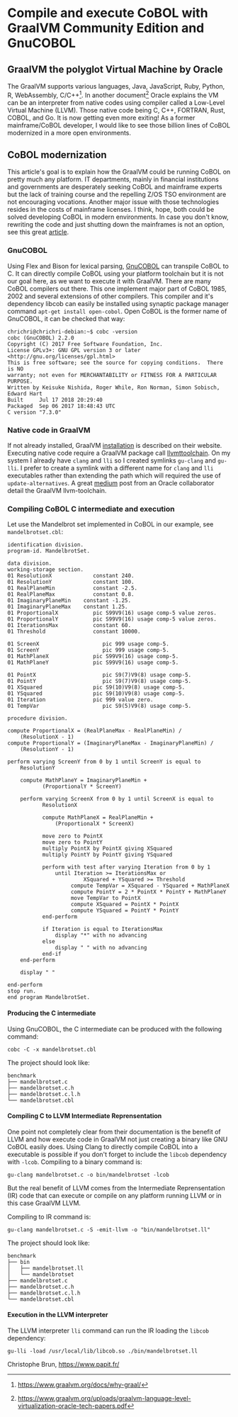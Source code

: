 Compile and execute CoBOL with GraalVM Community Edition and GnuCOBOL
=====================================================================

GraalVM the polyglot Virtual Machine by Oracle
----------------------------------------------

The GraalVM supports various languages, Java, JavaScript, Ruby, Python,
R, WebAssembly, C/C++[^1]. In another document[^2] Oracle explains the
VM can be an interpreter from native codes using compiler called a
Low-Level Virtual Machine (LLVM). Those native code being C, C++,
FORTRAN, Rust, COBOL, and Go. It is now getting even more exiting! As a
former mainframe/CoBOL developer, I would like to see those billion
lines of CoBOL modernized in a more open environments.

CoBOL modernization
-------------------

This article's goal is to explain how the GraalVM could be running CoBOL
on pretty much any platform. IT departments, mainly in financial
institutions and governments are desperately seeking CoBOL and mainframe
experts but the lack of training course and the repelling Z/OS TSO
environment are not encouraging vocations. Another major issue with
those technologies resides in the costs of mainframe licenses. I think,
hope, both could be solved developing CoBOL in modern environments. In
case you don't know, rewriting the code and just shutting down the
mainframes is not an option, see this great [article](https://thenewstack.io/cobol-everywhere-will-maintain/).

### GnuCOBOL

Using Flex and Bison for lexical parsing,
[GnuCOBOL](https://open-cobol.sourceforge.io/) can transpile CoBOL to C.
It can directly compile CoBOL using your platform toolchain but it is
not our goal here, as we want to execute it with GraalVM. There are many
CoBOL compilers out there. This one implement major part of CoBOL 1985,
2002 and several extensions of other compilers. This compiler and it's
dependency libcob can easily be installed using synaptic package manager
command `apt-get install open-cobol`. Open CoBOL is the former name of
GnuCOBOL, it can be checked that way:

    chrichri@chrichri-debian:~$ cobc -version
    cobc (GnuCOBOL) 2.2.0
    Copyright (C) 2017 Free Software Foundation, Inc.
    License GPLv3+: GNU GPL version 3 or later <http://gnu.org/licenses/gpl.html>
    This is free software; see the source for copying conditions.  There is NO
    warranty; not even for MERCHANTABILITY or FITNESS FOR A PARTICULAR PURPOSE.
    Written by Keisuke Nishida, Roger While, Ron Norman, Simon Sobisch, Edward Hart
    Built     Jul 17 2018 20:29:40
    Packaged  Sep 06 2017 18:48:43 UTC
    C version "7.3.0"

### Native code in GraalVM

If not already installed, GraalVM
[installation](https://www.graalvm.org/docs/getting-started/) is
described on their website. Executing native code require a GraalVM
package call
[llvmttoolchain](https://www.graalvm.org/docs/reference-manual/languages/llvm/#llvm-toolchain).
On my system I already have `clang` and `lli` so I created symlinks
`gu-clang` and `gu-lli`. I prefer to create a symlink with a different
name for `clang` and `lli` executables rather than extending the path
which will required the use of `update-alternatives`. A great
[medium](https://medium.com/graalvm/graalvm-llvm-toolchain-f606f995bf)
post from an Oracle collaborator detail the GraalVM llvm-toolchain.

### Compiling CoBOL C intermediate and execution

Let use the Mandelbrot set implemented in CoBOL in our example, see
`mandelbrotset.cbl`:

    identification division.
    program-id. MandelbrotSet.

    data division.
    working-storage section.
    01 ResolutionX             constant 240.
    01 ResolutionY             constant 100.
    01 RealPlaneMin            constant -2.5.
    01 RealPlaneMax            constant 0.8.
    01 ImaginaryPlaneMin    constant -1.25.
    01 ImaginaryPlaneMax    constant 1.25.
    01 ProportionalX           pic S99V9(16) usage comp-5 value zeros.
    01 ProportionalY           pic S99V9(16) usage comp-5 value zeros.
    01 IterationsMax           constant 60.
    01 Threshold               constant 10000.

    01 ScreenX                    pic 999 usage comp-5.
    01 ScreenY                    pic 999 usage comp-5.
    01 MathPlaneX              pic S99V9(16) usage comp-5.
    01 MathPlaneY              pic S99V9(16) usage comp-5.

    01 PointX                     pic S9(7)V9(8) usage comp-5.
    01 PointY                     pic S9(7)V9(8) usage comp-5.
    01 XSquared                pic S9(10)V9(8) usage comp-5.
    01 YSquared                pic S9(10)V9(8) usage comp-5.
    01 Iteration               pic 999 value zero.
    01 TempVar                    pic S9(5)V9(8) usage comp-5.

    procedure division.

    compute ProportionalX = (RealPlaneMax - RealPlaneMin) /
        (ResolutionX - 1)
    compute ProportionalY = (ImaginaryPlaneMax - ImaginaryPlaneMin) /
        (ResolutionY - 1)

    perform varying ScreenY from 0 by 1 until ScreenY is equal to
        ResolutionY

        compute MathPlaneY = ImaginaryPlaneMin +
               (ProportionalY * ScreenY)

        perform varying ScreenX from 0 by 1 until ScreenX is equal to
               ResolutionX

               compute MathPlaneX = RealPlaneMin +
                   (ProportionalX * ScreenX)

               move zero to PointX
               move zero to PointY
               multiply PointX by PointX giving XSquared
               multiply PointY by PointY giving YSquared

               perform with test after varying Iteration from 0 by 1
                   until Iteration >= IterationsMax or
                            XSquared + YSquared >= Threshold
                        compute TempVar = XSquared - YSquared + MathPlaneX
                        compute PointY = 2 * PointX * PointY + MathPlaneY
                        move TempVar to PointX
                        compute XSquared = PointX * PointX
                        compute YSquared = PointY * PointY
               end-perform

               if Iteration is equal to IterationsMax
                   display "*" with no advancing
               else
                   display " " with no advancing
               end-if
        end-perform

        display " "

    end-perform
    stop run.
    end program MandelbrotSet.

#### Producing the C intermediate

Using GnuCOBOL, the C intermediate can be produced with the following
command:

    cobc -C -x mandelbrotset.cbl

The project should look like:

    benchmark
    ├── mandelbrotset.c
    ├── mandelbrotset.c.h
    ├── mandelbrotset.c.l.h
    └── mandelbrotset.cbl

#### Compiling C to LLVM Intermediate Reprensentation

One point not completely clear from their documentation is the benefit of LLVM and how execute code in GraalVM not just creating a binary like GNU CoBOL easily does.
Using Clang to directly compile CoBOL into a executable is possible if you don't forget to include the ``libcob`` dependency with ``-lcob``.
Compiling to a binary command is:

    gu-clang mandelbrotset.c -o bin/mandelbrotset -lcob

But the real benefit of LLVM comes from the Intermediate Reprensentation (IR) code that can execute or compile on any platform running LLVM or in this case GraalVM LLVM.

Compiling to IR command is:

    gu-clang mandelbrotset.c -S -emit-llvm -o "bin/mandelbrotset.ll"

The project should look like:

    benchmark
    ├── bin
    │   ├── mandelbrotset.ll
    │   └── mandelbrotset
    ├── mandelbrotset.c
    ├── mandelbrotset.c.h
    ├── mandelbrotset.c.l.h
    └── mandelbrotset.cbl

#### Execution in the LLVM interpreter

The LLVM interpreter `lli` command can run the IR loading the ``libcob`` dependency:

    gu-lli -load /usr/local/lib/libcob.so ./bin/mandelbrotset.ll

Christophe Brun, <https://www.papit.fr/>

[^1]: <https://www.graalvm.org/docs/why-graal/>

[^2]: <https://www.graalvm.org/uploads/graalvm-language-level-virtualization-oracle-tech-papers.pdf>
